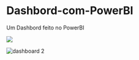 
# Dashbord-com-PowerBI
Um Dashbord feito no PowerBI

<img src= "https://img.shields.io/badge/PowerBI-F2C811?style=for-the-badge&logo=Power%20BI&logoColor=white">

![dashboard 2](https://user-images.githubusercontent.com/72771600/130545801-3a31d376-3b40-4457-a0ba-7acbf70626a6.png)

